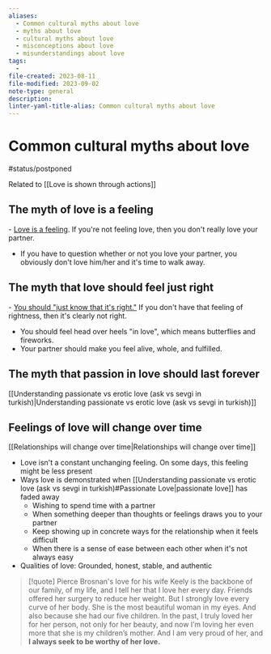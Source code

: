 ```yaml
---
aliases:
  - Common cultural myths about love
  - myths about love
  - cultural myths about love
  - misconceptions about love
  - misunderstandings about love
tags:
  - 
file-created: 2023-08-11
file-modified: 2023-09-02
note-type: general
description: 
linter-yaml-title-alias: Common cultural myths about love
---
```


# Common cultural myths about love

#status/postponed

Related to [[Love is shown through actions]]

## The myth of love is a feeling

- [Love is a feeling](http://conscious-transitions.com/real-love-versus-infatuation/). If you're not feeling love, then you don't really love your partner.
- If you have to question whether or not you love your partner, you obviously don't love him/her and it's time to walk away.

## The myth that love should feel just right

- [You should "just know that it's right."](http://conscious-transitions.com/am-i-just-convincing-myself-that-i-love-him) If you don't have that feeling of rightness, then it's clearly not right.
- You should feel head over heels "in love", which means butterflies and fireworks.
- Your partner should make you feel alive, whole, and fulfilled.

## The myth that passion in love should last forever

[[Understanding passionate vs erotic love (ask vs sevgi in turkish)|Understanding passionate vs erotic love (ask vs sevgi in turkish)]]

## Feelings of love will change over time

[[Relationships will change over time|Relationships will change over time]]

- Love isn't a constant unchanging feeling. On some days, this feeling might be less present
- Ways love is demonstrated when [[Understanding passionate vs erotic love (ask vs sevgi in turkish)#Passionate Love|passionate love]] has faded away
	- Wishing to spend time with a partner
	- When something deeper than thoughts or feelings draws you to your partner
	- Keep showing up in concrete ways for the relationship when it feels difficult
	- When there is a sense of ease between each other when it's not always easy
- Qualities of love: Grounded, honest, stable, and authentic

> [!quote] Pierce Brosnan's love for his wife
> Keely is the backbone of our family, of my life, and I tell her that I love her every day. Friends offered her surgery to reduce her weight. But I strongly love every curve of her body. She is the most beautiful woman in my eyes. And also because she had our five children. In the past, I truly loved her for her person, not only for her beauty, and now I’m loving her even more that she is my children’s mother. And I am very proud of her, and **I always seek to be worthy of her love.**
